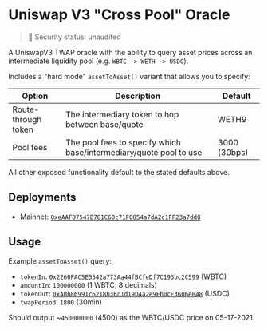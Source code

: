 # Uniswap V3 "Cross Pool" Oracle

> 🚨 Security status: unaudited

A UniswapV3 TWAP oracle with the ability to query asset prices across an intermediate liquidity pool (e.g. `WBTC -> WETH -> USDC`).

Includes a "hard mode" `assetToAsset()` variant that allows you to specify:

| Option              | Description                                                        | Default      |
| ------------------- | ------------------------------------------------------------------ | ------------ |
| Route-through token | The intermediary token to hop between base/quote                   | WETH9        |
| Pool fees           | The pool fees to specify which base/intermediary/quote pool to use | 3000 (30bps) |

All other exposed functionality default to the stated defaults above.

## Deployments

- Mainnet: [`0xeAAFD7547B781C60c71F0854a7dA2c1FF23a7dd0`](https://etherscan.io/address/0xeaafd7547b781c60c71f0854a7da2c1ff23a7dd0#readContract)

## Usage

Example `assetToAsset()` query:

- `tokenIn`: [`0x2260FAC5E5542a773Aa44fBCfeDf7C193bc2C599`](https://etherscan.io/address/0x2260fac5e5542a773aa44fbcfedf7c193bc2c599) (WBTC)
- `amountIn`: `100000000` (1 WBTC; 8 decimals)
- `tokenOut`: [`0xA0b86991c6218b36c1d19D4a2e9Eb0cE3606eB48`](https://etherscan.io/address/0xa0b86991c6218b36c1d19d4a2e9eb0ce3606eb48) (USDC)
- `twapPeriod`: `1800` (30min)

Should output ~`450000000` (4500) as the WBTC/USDC price on 05-17-2021.
